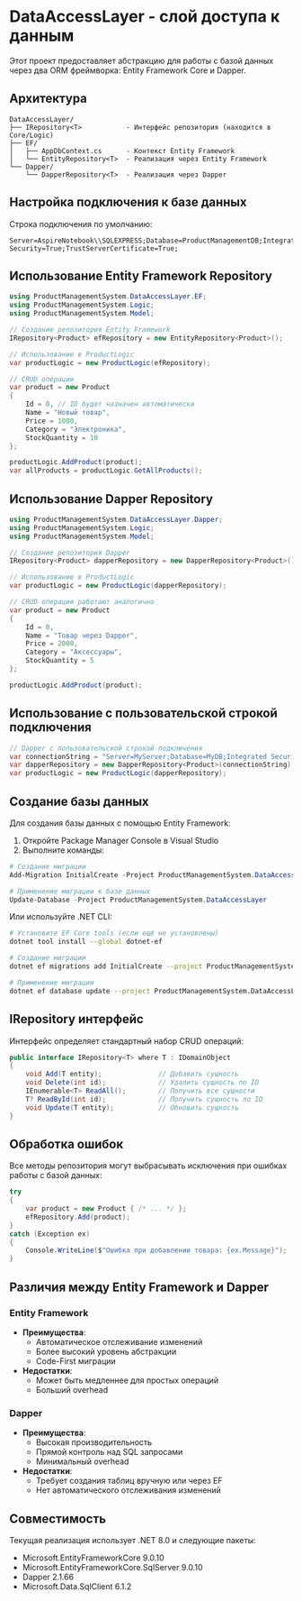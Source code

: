 # DataAccessLayer - слой доступа к данным

Этот проект предоставляет абстракцию для работы с базой данных через два ORM фреймворка: Entity Framework Core и Dapper.

## Архитектура

```
DataAccessLayer/
├── IRepository<T>           - Интерфейс репозитория (находится в Core/Logic)
├── EF/
│   ├── AppDbContext.cs      - Контекст Entity Framework
│   └── EntityRepository<T>  - Реализация через Entity Framework
└── Dapper/
    └── DapperRepository<T>  - Реализация через Dapper
```

## Настройка подключения к базе данных

Строка подключения по умолчанию:
```
Server=AspireNotebook\\SQLEXPRESS;Database=ProductManagementDB;Integrated Security=True;TrustServerCertificate=True;
```

## Использование Entity Framework Repository

```csharp
using ProductManagementSystem.DataAccessLayer.EF;
using ProductManagementSystem.Logic;
using ProductManagementSystem.Model;

// Создание репозитория Entity Framework
IRepository<Product> efRepository = new EntityRepository<Product>();

// Использование в ProductLogic
var productLogic = new ProductLogic(efRepository);

// CRUD операции
var product = new Product 
{ 
    Id = 0, // ID будет назначен автоматически
    Name = "Новый товар", 
    Price = 1000, 
    Category = "Электроника",
    StockQuantity = 10
};

productLogic.AddProduct(product);
var allProducts = productLogic.GetAllProducts();
```

## Использование Dapper Repository

```csharp
using ProductManagementSystem.DataAccessLayer.Dapper;
using ProductManagementSystem.Logic;
using ProductManagementSystem.Model;

// Создание репозитория Dapper
IRepository<Product> dapperRepository = new DapperRepository<Product>();

// Использование в ProductLogic
var productLogic = new ProductLogic(dapperRepository);

// CRUD операции работают аналогично
var product = new Product 
{ 
    Id = 0,
    Name = "Товар через Dapper", 
    Price = 2000, 
    Category = "Аксессуары",
    StockQuantity = 5
};

productLogic.AddProduct(product);
```

## Использование с пользовательской строкой подключения

```csharp
// Dapper с пользовательской строкой подключения
var connectionString = "Server=MyServer;Database=MyDB;Integrated Security=True;";
var dapperRepository = new DapperRepository<Product>(connectionString);
var productLogic = new ProductLogic(dapperRepository);
```

## Создание базы данных

Для создания базы данных с помощью Entity Framework:

1. Откройте Package Manager Console в Visual Studio
2. Выполните команды:

```powershell
# Создание миграции
Add-Migration InitialCreate -Project ProductManagementSystem.DataAccessLayer

# Применение миграции к базе данных
Update-Database -Project ProductManagementSystem.DataAccessLayer
```

Или используйте .NET CLI:

```bash
# Установите EF Core tools (если ещё не установлены)
dotnet tool install --global dotnet-ef

# Создание миграции
dotnet ef migrations add InitialCreate --project ProductManagementSystem.DataAccessLayer

# Применение миграции
dotnet ef database update --project ProductManagementSystem.DataAccessLayer
```

## IRepository<T> интерфейс

Интерфейс определяет стандартный набор CRUD операций:

```csharp
public interface IRepository<T> where T : IDomainObject
{
    void Add(T entity);              // Добавить сущность
    void Delete(int id);             // Удалить сущность по ID
    IEnumerable<T> ReadAll();        // Получить все сущности
    T? ReadById(int id);             // Получить сущность по ID
    void Update(T entity);           // Обновить сущность
}
```

## Обработка ошибок

Все методы репозитория могут выбрасывать исключения при ошибках работы с базой данных:

```csharp
try
{
    var product = new Product { /* ... */ };
    efRepository.Add(product);
}
catch (Exception ex)
{
    Console.WriteLine($"Ошибка при добавлении товара: {ex.Message}");
}
```

## Различия между Entity Framework и Dapper

### Entity Framework
- **Преимущества**: 
  - Автоматическое отслеживание изменений
  - Более высокий уровень абстракции
  - Code-First миграции
- **Недостатки**: 
  - Может быть медленнее для простых операций
  - Больший overhead

### Dapper
- **Преимущества**: 
  - Высокая производительность
  - Прямой контроль над SQL запросами
  - Минимальный overhead
- **Недостатки**: 
  - Требует создания таблиц вручную или через EF
  - Нет автоматического отслеживания изменений

## Совместимость

Текущая реализация использует .NET 8.0 и следующие пакеты:
- Microsoft.EntityFrameworkCore 9.0.10
- Microsoft.EntityFrameworkCore.SqlServer 9.0.10
- Dapper 2.1.66
- Microsoft.Data.SqlClient 6.1.2
